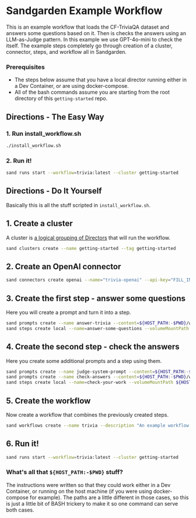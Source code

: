 # Sandgarden Example Workflow

This is an example workflow that loads the CF-TriviaQA dataset and answers some questions based on it. Then is checks the answers using an LLM-as-Judge pattern. In this example we use GPT-4o-mini to check the itself. The example steps completely go through creation of a cluster, connector, steps, and workflow all in Sandgarden.

### Prerequisites

* The steps below assume that you have a local director running either in a Dev Container, or are using docker-compose.
* All of the bash commands assume you are starting from the root directory of this `getting-started` repo.

## Directions - The Easy Way

### 1. Run install_workflow.sh
```bash
./install_workflow.sh
```

### 2. Run it!
```bash
sand runs start --workflow=trivia:latest --cluster getting-started
```

## Directions - Do It Yourself

Basically this is all the stuff scripted in `install_workflow.sh`.

## 1. Create a cluster
A cluster is [a logical grouping of Directors](https://privatedocs.sandgarden.com/docs/using/concepts) that will run the workflow.

```bash
sand clusters create --name getting-started --tag getting-started
```

## 2. Create an OpenAI connector

```bash
sand connectors create openai --name="trivia-openai" --api-key="FILL_IN"
```

## 3. Create the first step - answer some questions
Here you will create a prompt and turn it into a step.

```bash
sand prompts create --name answer-trivia --content=${HOST_PATH:-$PWD}/workflow/steps/001_answer_some_questions/prompts/answer-trivia.txt
sand steps create local --name=answer-some-questions --volumeMountPath ${HOST_PATH:-$PWD}/workflow/steps/001_answer_some_questions --connector trivia-openai --tag=latest --prompt answer-trivia --cluster getting-started
```

## 4. Create the second step - check the answers
Here you create some additional prompts and a step using them.

```bash
sand prompts create --name judge-system-prompt --content=${HOST_PATH:-$PWD}/workflow/steps/002_check_your_work/prompts/judge-system-prompt.txt
sand prompts create --name check-answers --content=${HOST_PATH:-$PWD}/workflow/steps/002_check_your_work/prompts/check-answers.txt
sand steps create local --name=check-your-work --volumeMountPath ${HOST_PATH:-$PWD}/workflow/steps/002_check_your_work --connector trivia-openai --prompt check-answers --prompt judge-system-prompt --tag latest  --cluster getting-started
```

## 5. Create the workflow
Now create a workflow that combines the previously created steps.

```bash
sand workflows create --name trivia --description "An example workflow using GPT-4o-mini to answer questions from the CF-TriviaQA Dataset" --stages='[{"step":"answer-some-questions:latest"},{"step":"check-your-work:latest"}]'  --tag latest --cluster getting-started
```

## 6. Run it!

```bash
sand runs start --workflow=trivia:latest --cluster getting-started
```

### What's all that `${HOST_PATH:-$PWD}` stuff?

The instructions were written so that they could work either in a Dev Container, or running on the host machine (if you were using docker-compose for example). The paths are a little different in those cases, so this is just a little bit of BASH trickery to make it so one command can serve both cases.
